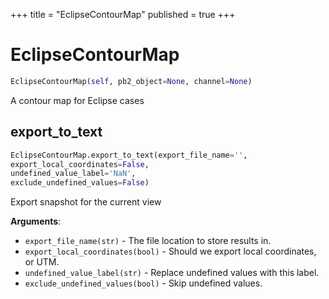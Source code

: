 +++
title = "EclipseContourMap"
published = true
+++


# EclipseContourMap
```python
EclipseContourMap(self, pb2_object=None, channel=None)
```

A contour map for Eclipse cases



## export_to_text
```python
EclipseContourMap.export_to_text(export_file_name='',
export_local_coordinates=False,
undefined_value_label='NaN',
exclude_undefined_values=False)
```
Export snapshot for the current view

**Arguments**:

- `export_file_name(str)` - The file location to store results in.
- `export_local_coordinates(bool)` - Should we export local coordinates, or UTM.
- `undefined_value_label(str)` - Replace undefined values with this label.
- `exclude_undefined_values(bool)` - Skip undefined values.
  
